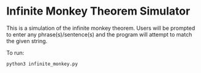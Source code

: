 # Infinite Monkey Theorem Simulator
This is a simulation of the infinite monkey theorem. Users will be prompted to enter any phrase(s)/sentence(s) and the program will attempt to match the given string. 

To run:
```
python3 infinite_monkey.py
```
